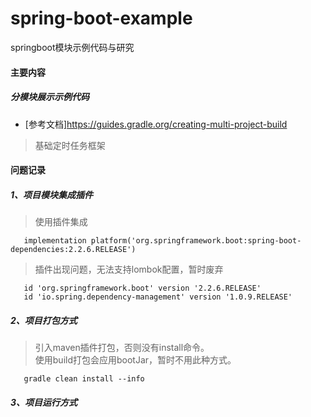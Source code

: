 # spring-boot-example
springboot模块示例代码与研究


#### 主要内容
##### 分模块展示示例代码

- [参考文档]https://guides.gradle.org/creating-multi-project-build

> 基础定时任务框架


#### 问题记录
##### 1、项目模块集成插件
> 使用插件集成
```
   implementation platform('org.springframework.boot:spring-boot-dependencies:2.2.6.RELEASE')
```
> 插件出现问题，无法支持lombok配置，暂时废弃
```
   id 'org.springframework.boot' version '2.2.6.RELEASE'
   id 'io.spring.dependency-management' version '1.0.9.RELEASE'
```
##### 2、项目打包方式
> 引入maven插件打包，否则没有install命令。<br/>
> 使用build打包会应用bootJar，暂时不用此种方式。
```$xslt
   gradle clean install --info
```
##### 3、项目运行方式
